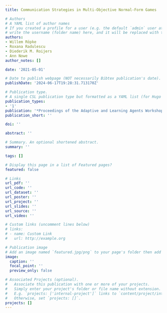 ```yaml
---
title: Communication Strategies in Multi-Objective Normal-Form Games

# Authors
# A YAML list of author names
# If you created a profile for a user (e.g. the default `admin` user at `content/authors/admin/`), 
# write the username (folder name) here, and it will be replaced with their full name and linked to their profile.
authors:
- Willem Röpke
- Roxana Radulescu
- Diederik M. Roijers
- Ann Nowe
author_notes: []

date: '2021-05-01'

# Date to publish webpage (NOT necessarily Bibtex publication's date).
publishDate: '2024-06-17T19:28:31.713170Z'

# Publication type.
# A single CSL publication type but formatted as a YAML list (for Hugo requirements).
publication_types:
- '1'
publication: '*Proceedings of the Adaptive and Learning Agents Workshop 2021 (ALA-21)*'
publication_short: ''

doi: ''

abstract: ''

# Summary. An optional shortened abstract.
summary: ''

tags: []

# Display this page in a list of Featured pages?
featured: false

# Links
url_pdf: ''
url_code: ''
url_dataset: ''
url_poster: ''
url_project: ''
url_slides: ''
url_source: ''
url_video: ''

# Custom links (uncomment lines below)
# links:
# - name: Custom Link
#   url: http://example.org

# Publication image
# Add an image named `featured.jpg/png` to your page's folder then add a caption below.
image:
  caption: ''
  focal_point: ''
  preview_only: false

# Associated Projects (optional).
#   Associate this publication with one or more of your projects.
#   Simply enter your project's folder or file name without extension.
#   E.g. `projects: ['internal-project']` links to `content/project/internal-project/index.md`.
#   Otherwise, set `projects: []`.
projects: []
---
```

